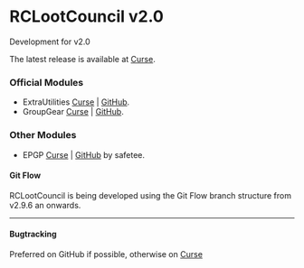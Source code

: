 # RCLootCouncil v2.0

Development for v2.0

The latest release is available at [Curse](https://www.curseforge.com/wow/addons/rclootcouncil).

### Official Modules

* ExtraUtilities [Curse](https://www.curseforge.com/wow/addons/rclootcouncil-extrautilities) | [GitHub](https://github.com/evil-morfar/RCLootCouncil_ExtraUtilities).
* GroupGear [Curse](https://www.curseforge.com/wow/addons/rclootcouncil-groupgear) | [GitHub](https://github.com/evil-morfar/RCLootCouncil_GroupGear).

### Other Modules
* EPGP [Curse](https://mods.curse.com/addons/wow/269161-rclootcouncil-epgp) | [GitHub](https://github.com/SafeteeWoW/RCLootCouncil_EPGP) by safetee.


#### Git Flow
RCLootCouncil is being developed using the Git Flow branch structure from v2.9.6 an onwards.


---

#### Bugtracking
Preferred on GitHub if possible, otherwise on [Curse](https://www.curseforge.com/wow/addons/rclootcouncil/issues)
